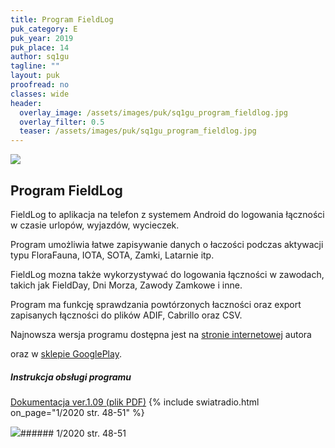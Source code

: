```yaml
---
title: Program FieldLog
puk_category: E
puk_year: 2019
puk_place: 14
author: sq1gu
tagline: ""
layout: puk
proofread: no
classes: wide
header:
  overlay_image: /assets/images/puk/sq1gu_program_fieldlog.jpg
  overlay_filter: 0.5
  teaser: /assets/images/puk/sq1gu_program_fieldlog.jpg
---
```






 



![](assets/data/img/projects/2019-14-0.jpg) 



Program FieldLog
----------------





 FieldLog to aplikacja na telefon z systemem Android do logowania łączności w czasie urlopów, wyjazdów, wycieczek.

 Program umożliwia łatwe zapisywanie danych o łaczości podczas aktywacji typu FloraFauna, IOTA, SOTA, Zamki, Latarnie itp.

 FieldLog mozna także wykorzystywać do logowania łączności w zawodach, takich jak FieldDay, Dni Morza, Zawody Zamkowe i inne.

 Program ma funkcję sprawdzania powtórzonych łaczności oraz export zapisanych łączności do plików ADIF, Cabrillo oraz CSV.






 Najnowsza wersja programu dostępna jest na [stronie internetowej](http://sq1gu.tobis.com.pl/pl/programy/65-fieldlog) autora

 oraz w [sklepie GooglePlay](https://play.google.com/store/apps/details?id=appinventor.ai_goralla_kg.FieldLog&gl=PL).




##### Instrukcja obsługi programu



[Dokumentacja ver.1.09 (plik PDF)](http://sq1gu.tobis.com.pl/images/programy/FieldLog/FieldLog_manual_109.pdf)
{% include swiatradio.html on_page="1/2020 str. 48-51" %}





![](assets/img/logo/sr_logo_s.jpg)###### 1/2020 str. 48-51

 





 


